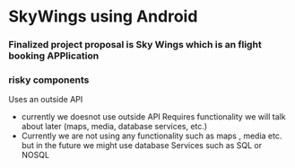 # SkyWings using Android 
### Finalized project proposal is Sky Wings which is an flight booking APPlication 
### risky components
Uses an outside API
- currently we doesnot use outside API
Requires functionality we will talk about later (maps, media, database services, etc.)
- Currently we are not using any functionality such as maps ,  media etc. but in the future we might use database Services such as SQL or NOSQL
